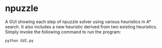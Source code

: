 # npuzzle
A GUI showing each step of npuzzle solver using various heuristics in A* search.
It also includes a new heuristic derived from two existing heuristics.
Simply invoke the following command to run the program:
```
python GUI.py
```
